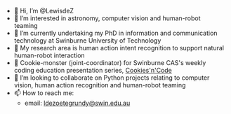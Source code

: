 - 👋 Hi, I’m @LewisdeZ
- 👀 I’m interested in astronomy, computer vision and human-robot teaming
- 🌱 I’m currently undertaking my PhD in information and communication technology at Swinburne University of Technology
- 🔬 My research area is human action intent recognition to support natural human-robot interaction
- 🍪 Cookie-monster (joint-coordinator) for Swinburne CAS's weekly coding education presentation series, [Cookies'n'Code](https://github.com/swincas/cookies-n-code)
- 💞️ I’m looking to collaborate on Python projects relating to computer vision, human action recognition and human-robot teaming
- 📫 How to reach me:
    - email: ldezoetegrundy@swin.edu.au

<!---
LewisdeZ/LewisdeZ is a ✨ special ✨ repository because its `README.md` (this file) appears on your GitHub profile.
You can click the Preview link to take a look at your changes.
--->
